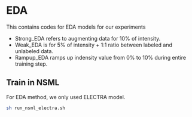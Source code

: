 # EDA
This contains codes for EDA models for our experiments
- Strong_EDA refers to augmenting data for 10% of intensity. 
- Weak_EDA is for 5% of intensity + 1:1 ratio between labeled and unlabeled data. 
- Rampup_EDA ramps up indensity value from 0% to 10% during entire training step. 

## Train in NSML
For EDA method, we only used ELECTRA model. 

```bash
sh run_nsml_electra.sh
```

